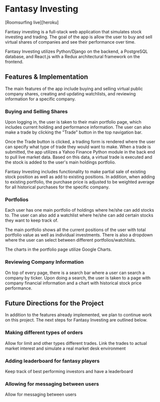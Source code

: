 # Fantasy Investing

[Roomsurfing live][heroku]

Fantasy investing is a full-stack web application that simulates stock investing and trading. The goal of the app is allow the user to buy and sell virtual shares of companies and see their performance over time.

Fantasy Investing utilizes Python/Django on the backend, a PostgreSQL database, and React.js with a Redux architectural framework on the frontend.  

## Features & Implementation

The main features of the app include buying and selling virtual public company shares,
creating and updating watchlists, and reviewing information for a specific company.

### Buying and Selling Shares

Upon logging in, the user is taken to their main portfolio page, which includes current holding and performance information. The user can also make a trade by clicking the "Trade"
button in the top navigation bar.

Once the Trade button is clicked, a trading form is rendered where the user can specify what type of trade they would want to make. When a trade is submitted, the app utilizes a Yahoo Finance Python module in the back end to pull live market data. Based on this data, a virtual trade is executed and the stock is added to the user's main holdings portfolio.

Fantasy Investing includes functionality to make partial sale of existing stock position as well as add to existing positions. In addition, when adding to existing portfolio, the purchase price is adjusted to be weighted average for all historical purchases for the specific company.

### Portfolios

Each user has one main portfolio of holdings where he/she can add stocks to. The user can also add a watchlist where he/she can add certain stocks they want to keep track of.

The main portfolio shows all the current positions of the user with total portfolio value as well as individual investments. There is also a dropdown where the user can select between different portfolios/watchlists.

The charts in the portfolio page utilize Google Charts.

### Reviewing Company Information

On top of every page, there is a search bar where a user can search a company by ticker. Upon doing a search, the user is taken to a page with company financial information and a chart with historical stock price performance.

## Future Directions for the Project

In addition to the features already implemented, we plan to continue work on this project.  The next steps for Fantasy Investing are outlined below.

### Making different types of orders

Allow for limit and other types different trades. Link the trades to actual market interest and simulate a real market desk environment

### Adding leaderboard for fantasy players

Keep track of best performing investors and have a leaderboard

### Allowing for messaging between users

Allow for messaging between users
